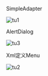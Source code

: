 SimpleAdapter

![tu1](/image/tu1.png)

AlertDialog

![tu3](/image/tu3.png)

Xml定义Menu

![tu2](/image/tu2.png)